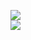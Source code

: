 [![](https://img.shields.io/badge/Made%20With-Github%20Spray-lightgrey.svg?style=for-the-badge&logo=github)](https://github.com/Annihil/github-spray#4367)  
[![](https://i.imgur.com/2DrTn0Z.gif)](https://github.com/Annihil/github-spray)